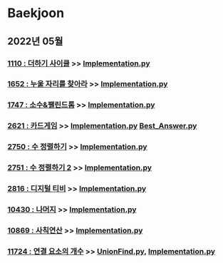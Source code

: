 # Baekjoon

## 2022년 05월


### [1110 : 더하기 사이클](https://www.acmicpc.net/problem/1110) >> [Implementation.py](JY_B1110.py)

### [1652 : 누울 자리를 찾아라](https://www.acmicpc.net/problem/1652) >> [Implementation.py](JY_B1652.py)

### [1747 : 소수&팰린드롬](https://www.acmicpc.net/problem/1747) >> [Implementation.py](JY_B1747.py)

### [2621 : 카드게임](https://www.acmicpc.net/problem/2621) >> [Implementation.py](JY_B2621.py) [Best_Answer.py](JY_B2621_2.py)

### [2750 : 수 정렬하기](https://www.acmicpc.net/problem/2750) >> [Implementation.py](JY_B2750.py)

### [2751 : 수 정렬하기 2](https://www.acmicpc.net/problem/2751) >> [Implementation.py](JY_B2751.py)

### [2816 : 디지털 티비](https://www.acmicpc.net/problem/2816) >> [Implementation.py](JY_B2816.py)

### [10430 : 나머지](https://www.acmicpc.net/problem/10430) >> [Implementation.py](JY_B10430.py)

### [10869 : 사칙연산](https://www.acmicpc.net/problem/10869) >> [Implementation.py](JY_B10869.py)

### [11724 : 연결 요소의 개수](https://www.acmicpc.net/problem/11724) >> [UnionFind.py](JY_B11724.py), [Implementation.py](JY_B11724_2.py)